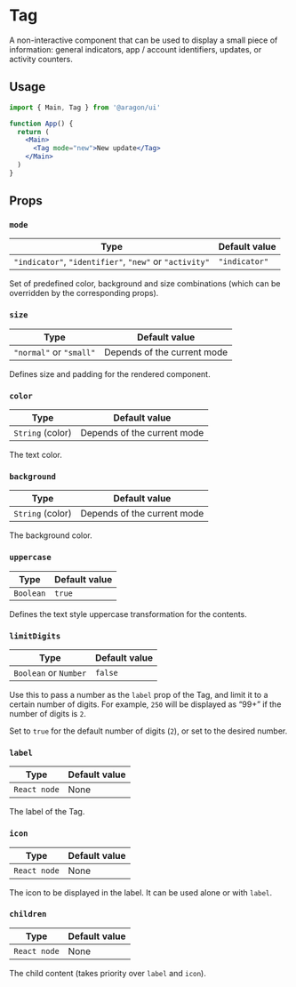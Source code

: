 # Tag

A non-interactive component that can be used to display a small piece of information: general indicators, app / account identifiers, updates, or activity counters.

## Usage

```jsx
import { Main, Tag } from '@aragon/ui'

function App() {
  return (
    <Main>
      <Tag mode="new">New update</Tag>
    </Main>
  )
}
```

## Props

### `mode`

| Type                                                   | Default value |
| ------------------------------------------------------ | ------------- |
| `"indicator"`, `"identifier"`, `"new"` or `"activity"` | `"indicator"` |

Set of predefined color, background and size combinations (which can be overridden by the corresponding props).

### `size`

| Type                    | Default value               |
| ----------------------- | --------------------------- |
| `"normal"` or `"small"` | Depends of the current mode |

Defines size and padding for the rendered component.

### `color`

| Type             | Default value               |
| ---------------- | --------------------------- |
| `String` (color) | Depends of the current mode |

The text color.

### `background`

| Type             | Default value               |
| ---------------- | --------------------------- |
| `String` (color) | Depends of the current mode |

The background color.

### `uppercase`

| Type      | Default value |
| --------- | ------------- |
| `Boolean` | `true`        |

Defines the text style uppercase transformation for the contents.

### `limitDigits`

| Type                  | Default value |
| --------------------- | ------------- |
| `Boolean` or `Number` | `false`       |

Use this to pass a number as the `label` prop of the Tag, and limit it to a certain number of digits. For example, `250` will be displayed as “99+” if the number of digits is `2`.

Set to `true` for the default number of digits (`2`), or set to the desired number.

### `label`

| Type         | Default value |
| ------------ | ------------- |
| `React node` | None          |

The label of the Tag.

### `icon`

| Type         | Default value |
| ------------ | ------------- |
| `React node` | None          |

The icon to be displayed in the label. It can be used alone or with `label`.

### `children`

| Type         | Default value |
| ------------ | ------------- |
| `React node` | None          |

The child content (takes priority over `label` and `icon`).
